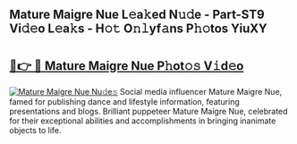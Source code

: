 ## Mature Maigre Nue L𝚎a𝚔ed N𝚞𝚍e - Part-ST9 Vi𝚍𝚎o L𝚎a𝚔s - H𝚘𝚝 O𝚗𝚕yf𝚊ns P𝚑𝚘tos YiuXY

# <h2><a href="http://kfa9nm.oniu.top/?m=Mature+Maigre+Nue">🔗👉 🔴 Mature Maigre Nue P𝚑ot𝚘𝚜 V𝚒d𝚎o</a></h2>

[![Mature Maigre Nue Nu𝚍e𝚜](https://i.imgur.com/0qMVB7G.gif)](http://kfa9nm.oniu.top/?m=Mature+Maigre+Nue)
Social media influencer Mature Maigre Nue, famed for publishing dance and lifestyle information, featuring presentations and blogs. Brilliant puppeteer Mature Maigre Nue, celebrated for their exceptional abilities and accomplishments in bringing inanimate objects to life.  
